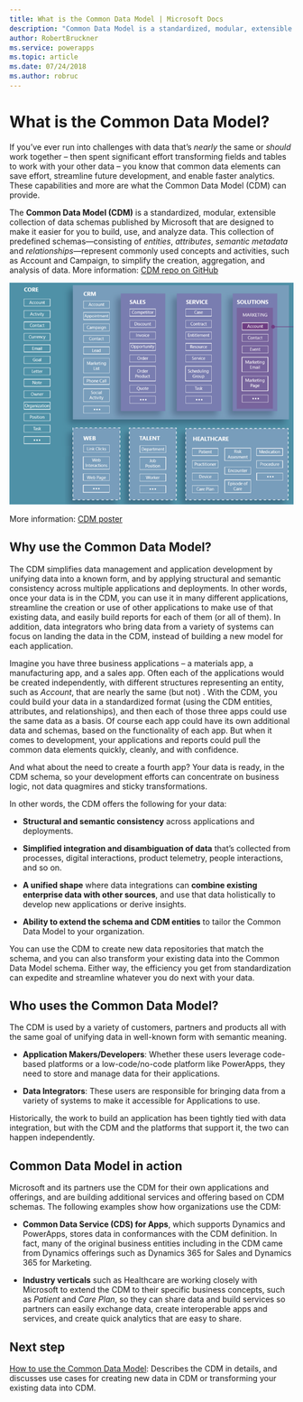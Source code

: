 ```yaml
---
title: What is the Common Data Model | Microsoft Docs
description: "Common Data Model is a standardized, modular, extensible collection of data schemas published by Microsoft that are designed to make it easier for you build, use, and analyze data."
author: RobertBruckner
ms.service: powerapps
ms.topic: article
ms.date: 07/24/2018
ms.author: robruc
---
```


# What is the Common Data Model?

If you’ve ever run into challenges with data that’s *nearly* the same or *should* work together – then spent significant effort transforming fields and tables to work with your other data – you know that common data elements can save effort, streamline future development, and enable faster analytics. These capabilities and more are what the Common Data Model (CDM) can provide.

The **Common Data Model (CDM)** is a standardized, modular, extensible collection of data schemas published by Microsoft that are designed to make it easier for you to build, use, and analyze data. This collection of predefined schemas—consisting of *entities*, *attributes*, *semantic metadata* and *relationships*—represent commonly used concepts and activities, such as Account and Campaign, to simplify the creation, aggregation, and analysis of data. More information: [CDM repo on GitHub](https://aka.ms/cdmrepo)

![Common Data Model](media/cdm-entities.png)

More information: [CDM poster](https://aka.ms/cdmposter)

## Why use the Common Data Model?

The CDM simplifies data management and application development by unifying data into a known form, and by applying structural and semantic consistency across multiple applications and deployments. In other words, once your data is in the CDM, you can use it in many different applications, streamline the creation or use of other applications to make use of that existing data, and easily build reports for each of them (or all of them). In addition, data integrators who bring data from a variety of systems can focus on landing the data in the CDM, instead of building a new model for each application.

Imagine you have three business applications – a materials app, a manufacturing app, and a sales app. Often each of the applications would be created independently, with different structures representing an entity, such as *Account*, that are nearly the same (but not) . With the CDM, you could build your data in a standardized format (using the CDM entities, attributes, and relationships), and then each of those three apps could use the same data as a basis. Of course each app could have its own additional data and schemas, based on the functionality of each app. But when it comes to development, your applications and reports could pull the common data
elements quickly, cleanly, and with confidence.

And what about the need to create a fourth app? Your data is ready, in the CDM schema, so your development efforts can concentrate on
business logic, not data quagmires and sticky transformations.

In other words, the CDM offers the following for your data:

- **Structural and semantic consistency** across applications and deployments.

- **Simplified integration and disambiguation of data** that’s collected from processes, digital interactions, product telemetry, people interactions, and so on.

- **A unified shape** where data integrations can **combine existing enterprise data with other sources**, and use that data holistically to develop new applications or derive insights.

- **Ability to extend the schema and CDM entities** to tailor the Common Data Model to your organization.

You can use the CDM to create new data repositories that match the schema, and you can also transform your existing data into the Common
Data Model schema. Either way, the efficiency you get from standardization can expedite and streamline whatever you do next with your data.

## Who uses the Common Data Model?

The CDM is used by a variety of customers, partners and products all with the same goal of unifying data in well-known form with semantic meaning.

- **Application Makers/Developers**: Whether these users leverage code-based platforms or a low-code/no-code platform like PowerApps, they need to store and manage data for their applications.

- **Data Integrators**: These users are responsible for bringing data from a variety of systems to make it accessible for Applications to use.

Historically, the work to build an application has been tightly tied with data integration, but with the CDM and the platforms that support it, the two can happen independently.

## Common Data Model in action

Microsoft and its partners use the CDM for their own applications and offerings, and are building additional services and offering
based on CDM schemas. The following examples show how organizations use the CDM:

- **Common Data Service (CDS) for Apps**, which supports Dynamics and PowerApps, stores data in conformances with the CDM definition. In fact, many of the original business entities including in the CDM came from Dynamics offerings such as Dynamics 365 for Sales and Dynamics 365 for Marketing.

- **Industry verticals** such as Healthcare are working closely with Microsoft to extend the CDM to their specific business concepts, such as *Patient* and *Care Plan*, so they can share data and build services so partners can easily exchange data, create interoperable apps and services, and create quick analytics that are easy to share.

## Next step

[How to use the Common Data Model](use-common-data-model.md): Describes the CDM in details, and discusses use cases for creating new data in CDM or transforming your existing data into CDM.
